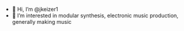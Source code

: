 - 👋 Hi, I’m @jkeizer1
- 👀 I’m interested in modular synthesis, electronic music production, generally making music 


<!---
jkeizer1/jkeizer1 is a ✨ special ✨ repository because its `README.md` (this file) appears on your GitHub profile.
You can click the Preview link to take a look at your changes.
--->
